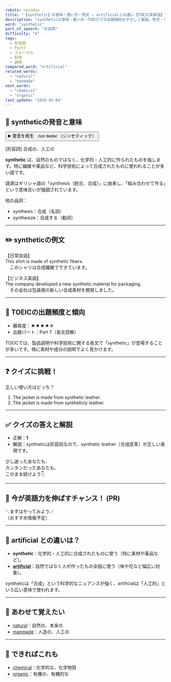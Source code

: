 ```yaml
---
robots: noindex
title: "【synthetic】の意味・使い方・例文 ― artificialとの違い【TOEIC英単語】"
description: "syntheticの意味・使い方・TOEICでの出題傾向をやさしく解説。例文・クイズ付きでartificialとの違いもわかりやすく学べます。"
word: "synthetic"
part_of_speech: "形容詞"
difficulty: "4"
tags:
  - 形容詞
  - Part7
  - フォーマル
  - 科学
  - 説明
compared_word: "artificial"
related_words:
  - "natural"
  - "manmade"
next_words:
  - "chemical"
  - "organic"
last_update: "2025-05-04"
---
```


## 🔰 syntheticの発音と意味

<button class="play-audio" onclick="playTTS('synthetic')">
  <span class="play-audio-main">
    ▶️ 発音を再生　/sɪnˈθetɪk/
  </span>
  <span class="play-audio-sub">
    （シンセティック）
  </span>
</button>

[形容詞] 合成の、人工の

**synthetic** は、自然のものではなく、化学的・人工的に作られたものを指します。特に繊維や薬品など、科学技術によって合成されたものに使われることが多い語です。

語源はギリシャ語の「synthesis（統合、合成）」に由来し、「組み合わせて作る」という意味合いが強調されています。

他の品詞：  
- synthesis：合成（名詞）
- synthesize：合成する（動詞）

---

## ✏️ syntheticの例文

【日常会話】  
This shirt is made of synthetic fibers.  
　このシャツは合成繊維でできています。

【ビジネス英語】  
The company developed a new synthetic material for packaging.  
　その会社は包装用の新しい合成素材を開発しました。

---

## 🎯 TOEICの出題頻度と傾向

- 難易度：★★★★☆
- 出題パート：Part 7（長文読解）

TOEICでは、製品説明や科学技術に関する長文で「synthetic」が登場することが多いです。特に素材や成分の説明でよく見かけます。

---

## ❓ クイズに挑戦！

正しい使い方はどっち？

1. The jacket is made from synthetic leather.  
2. The jacket is made from syntheticly leather.

---

## ✅ クイズの答えと解説

- 正解：**1**
- 解説：syntheticは形容詞なので、synthetic leather（合成皮革）が正しい表現です。

少し迷ったあなたも、  
カンタンだったあなたも、  
このまま続けよう👇️

---

## 🚀 今が英語力を伸ばすチャンス！ (PR)

<div class="info-center">
＼まずはやってみよう／<br>  
（おすすめ情報予定）
</div>

---

## 🤔  artificial との違いは？

- **synthetic**：化学的・人工的に合成されたものに使う（特に素材や薬品など）。
- **[artificial](/word/artificial/)**：自然ではなく人が作ったもの全般に使う（味や花など幅広い対象）。

syntheticは「合成」という科学的なニュアンスが強く、artificialは「人工的」という広い意味で使われます。

---

## 🧩 あわせて覚えたい

- [natural](/word/natural/)：自然の、本来の
- [manmade](/word/manmade/)：人造の、人工の

---

## 📖 できればこれも

- [chemical](/word/chemical/)：化学的な、化学物質
- [organic](/word/organic/)：有機の、有機的な

<!-- cvid: aid00_bid08 -->
